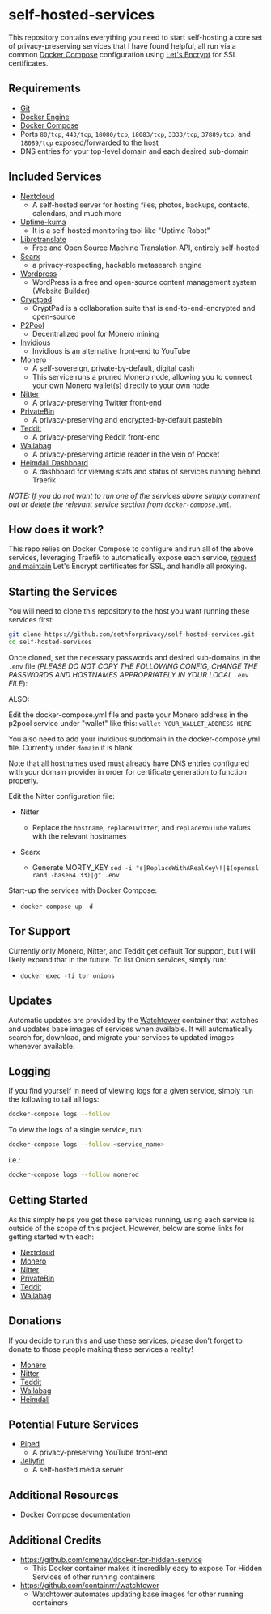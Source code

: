 # self-hosted-services

This repository contains everything you need to start self-hosting a core set of privacy-preserving services that I have found helpful, all run via a common [Docker Compose](https://docs.docker.com/compose/) configuration using [Let's Encrypt](https://letsencrypt.org/) for SSL certificates.

## Requirements

* [Git](https://git-scm.com/downloads)
* [Docker Engine](https://docs.docker.com/engine/install/)
* [Docker Compose](https://docs.docker.com/compose/install/)
* Ports `80/tcp`, `443/tcp`, `18080/tcp`, `18083/tcp`, `3333/tcp`, `37889/tcp`, and `18089/tcp` exposed/forwarded to the host
* DNS entries for your top-level domain and each desired sub-domain

## Included Services

* [Nextcloud](https://github.com/nextcloud/server)
  * A self-hosted server for hosting files, photos, backups, contacts, calendars, and much more
* [Uptime-kuma](https://github.com/louislam/uptime-kuma)
  * It is a self-hosted monitoring tool like "Uptime Robot"
* [Libretranslate](https://github.com/LibreTranslate/LibreTranslate)
  * Free and Open Source Machine Translation API, entirely self-hosted
* [Searx](https://github.com/searx/searx)
  * a privacy-respecting, hackable metasearch engine
* [Wordpress](https://github.com/WordPress/WordPress)
  * WordPress is a free and open-source content management system (Website Builder)
* [Cryptpad](https://github.com/xwiki-labs/cryptpad)
  * CryptPad is a collaboration suite that is end-to-end-encrypted and open-source
* [P2Pool](https://github.com/SChernykh/p2pool)
  * Decentralized pool for Monero mining
* [Invidious](https://github.com/iv-org/invidious)
  * Invidious is an alternative front-end to YouTube 
* [Monero](https://github.com/sethforprivacy/simple-monerod-docker)
  * A self-sovereign, private-by-default, digital cash
  * This service runs a pruned Monero node, allowing you to connect your own Monero wallet(s) directly to your own node
* [Nitter](https://github.com/zedeus/nitter)
  * A privacy-preserving Twitter front-end
* [PrivateBin](https://privatebin.info/)
  * A privacy-preserving and encrypted-by-default pastebin
* [Teddit](https://codeberg.org/teddit/teddit)
  * A privacy-preserving Reddit front-end
* [Wallabag](https://github.com/wallabag/wallabag)
  * A privacy-preserving article reader in the vein of Pocket
* [Heimdall Dashboard](https://heimdall.site/)
  * A dashboard for viewing stats and status of services running behind Traefik

*NOTE: If you do not want to run one of the services above simply comment out or delete the relevant service section from `docker-compose.yml`.*

## How does it work?

This repo relies on Docker Compose to configure and run all of the above services, leveraging Traefik to automatically expose each service, [request and maintain](https://doc.traefik.io/traefik/user-guides/docker-compose/acme-tls/) Let's Encrypt certificates for SSL, and handle all proxying.

## Starting the Services

You will need to clone this repository to the host you want running these services first:

```bash
git clone https://github.com/sethforprivacy/self-hosted-services.git
cd self-hosted-services
```

Once cloned, set the necessary passwords and desired sub-domains in the `.env` file (*PLEASE DO NOT COPY THE FOLLOWING CONFIG, CHANGE THE PASSWORDS AND HOSTNAMES APPROPRIATELY IN YOUR LOCAL `.env` FILE*):

ALSO:

Edit the docker-compose.yml file and paste your Monero address in the p2pool service under "wallet" like this: `wallet YOUR_WALLET_ADDRESS HERE`

You also need to add your invidious subdomain in the docker-compose.yml file. Currently under `domain` it is blank

Note that all hostnames used must already have DNS entries configured with your domain provider in order for certificate generation to function properly.

Edit the Nitter configuration file:

* Nitter
  * Replace the `hostname`, `replaceTwitter`, and `replaceYouTube` values with the relevant hostnames

* Searx
  * Generate MORTY_KEY `sed -i "s|ReplaceWithARealKey\!|$(openssl rand -base64 33)|g" .env`

Start-up the services with Docker Compose:

* `docker-compose up -d`

## Tor Support

Currently only Monero, Nitter, and Teddit get default Tor support, but I will likely expand that in the future. To list Onion services, simply run:

* `docker exec -ti tor onions`

## Updates

Automatic updates are provided by the [Watchtower](https://containrrr.dev/watchtower/) container that watches and updates base images of services when available. It will automatically search for, download, and migrate your services to updated images whenever available.

## Logging

If you find yourself in need of viewing logs for a given service, simply run the following to tail all logs:

```bash
docker-compose logs --follow
```

To view the logs of a single service, run:

```bash
docker-compose logs --follow <service_name>
```

i.e.:

```bash
docker-compose logs --follow monerod
```

## Getting Started

As this simply helps you get these services running, using each service is outside of the scope of this project. However, below are some links for getting started with each:

* [Nextcloud](https://docs.nextcloud.com/server/21/user_manual/en/)
* [Monero](https://blog.sethforprivacy.com/guides/run-a-monero-node/#sending-commands-to-your-node)
* [Nitter](https://nitter.net/about)
* [PrivateBin](https://privatebin.info/)
* [Teddit](https://codeberg.org/teddit/teddit)
* [Wallabag](https://www.wallabag.it/en/features)

## Donations

If you decide to run this and use these services, please don't forget to donate to those people making these services a reality!

* [Monero](https://ccs.getmonero.org/funding-required/)
* [Nitter](https://github.com/zedeus/nitter#nitter)
* [Teddit](https://codeberg.org/teddit/teddit#teddit)
* [Wallabag](https://liberapay.com/wallabag/donate)
* [Heimdall](https://github.com/linuxserver/Heimdall)

## Potential Future Services

* [Piped](https://github.com/TeamPiped/Piped)
  * A privacy-preserving YouTube front-end
* [Jellyfin](https://jellyfin.org/)
  * A self-hosted media server

## Additional Resources

* [Docker Compose documentation](https://docs.docker.com/compose/)

## Additional Credits

* https://github.com/cmehay/docker-tor-hidden-service
  * This Docker container makes it incredibly easy to expose Tor Hidden Services of other running containers
* https://github.com/containrrr/watchtower
  * Watchtower automates updating base images for other running containers
